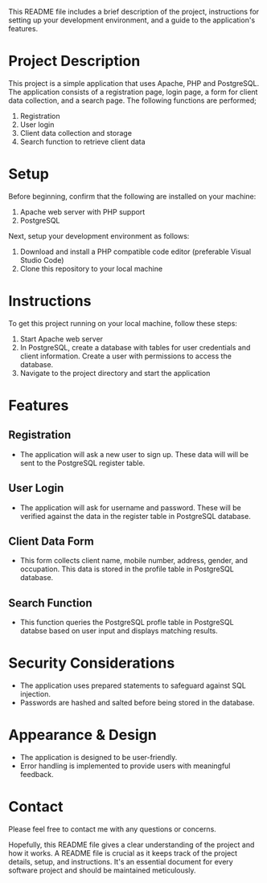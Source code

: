 This README file includes a brief description of the project, instructions for setting up your development environment, and a guide to the application's features.

# Project Description
This project is a simple application that uses Apache, PHP and PostgreSQL. The application consists of a registration page, login page, a form for client data collection, and a search page. The following functions are performed;


1. Registration
2. User login
3. Client data collection and storage
4. Search function to retrieve client data

# Setup

Before beginning, confirm that the following are installed on your machine:

1. Apache web server with PHP support
2. PostgreSQL

Next, setup your development environment as follows:

1. Download and install a PHP compatible code editor (preferable Visual Studio Code)
2. Clone this repository to your local machine

# Instructions 

To get this project running on your local machine, follow these steps:

1. Start Apache web server
2. In PostgreSQL, create a database with tables for user credentials and client information. Create a user with permissions to access the database.
3. Navigate to the project directory and start the application 

# Features

## Registration
- The application will ask a new user to sign up. These data will will be sent to the PostgreSQL register table.

## User Login
- The application will ask for username and password. These will be verified against the data in the register table in PostgreSQL database.

## Client Data Form
- This form collects client name, mobile number, address, gender, and occupation. This data is stored in the profile table in PostgreSQL database.

## Search Function
- This function queries the PostgreSQL profle table in PostgreSQL databse based on user input and displays matching results.

# Security Considerations
- The application uses prepared statements to safeguard against SQL injection.
- Passwords are hashed and salted before being stored in the database.

# Appearance & Design
- The application is designed to be user-friendly.
- Error handling is implemented to provide users with meaningful feedback.

# Contact
Please feel free to contact me with any questions or concerns.

Hopefully, this README file gives a clear understanding of the project and how it works. A README file is crucial as it keeps track of the project details, setup, and instructions. It's an essential document for every software project and should be maintained meticulously.
